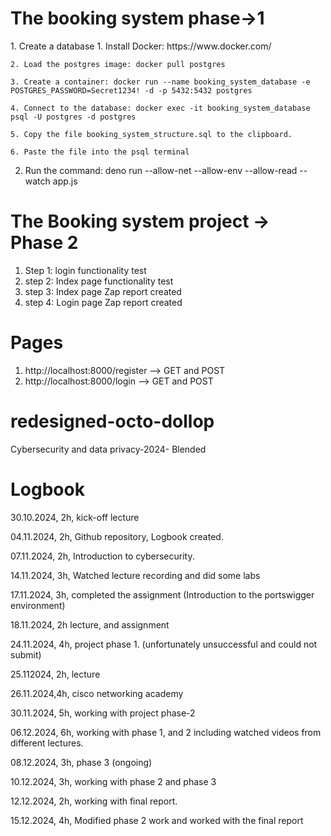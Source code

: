 <h1>The booking system phase→1</h1>
1. Create a database
    1. Install Docker: https://www.docker.com/
    
    2. Load the postgres image: docker pull postgres
    
    3. Create a container: docker run --name booking_system_database -e POSTGRES_PASSWORD=Secret1234! -d -p 5432:5432 postgres
    
    4. Connect to the database: docker exec -it booking_system_database psql -U postgres -d postgres
    
    5. Copy the file booking_system_structure.sql to the clipboard.
    
    6. Paste the file into the psql terminal
    
2. Run the command: deno run --allow-net --allow-env --allow-read --watch app.js
   
# The Booking system project → Phase 2
1. Step 1: login functionality test
2. step 2: Index page functionality test
3. step 3: Index page Zap report created
4. step 4: Login page Zap report created
# Pages
1. http://localhost:8000/register --> GET and POST
2. http://localhost:8000/login --> GET and POST

# redesigned-octo-dollop
Cybersecurity and data privacy-2024- Blended
# Logbook

30.10.2024, 2h, kick-off lecture

04.11.2024, 2h, Github repository, Logbook created.

07.11.2024, 2h, Introduction to cybersecurity.

14.11.2024, 3h, Watched lecture recording and did some labs

17.11.2024, 3h, completed the assignment (Introduction to the portswigger environment)

18.11.2024, 2h lecture, and assignment

24.11.2024, 4h, project phase 1. (unfortunately unsuccessful and could not submit)

25.112024, 2h, lecture

26.11.2024,4h, cisco networking academy

30.11.2024, 5h, working with project phase-2

06.12.2024, 6h, working with phase 1, and 2 including watched videos from different lectures.

08.12.2024, 3h, phase 3 (ongoing)

10.12.2024, 3h, working with phase 2 and phase 3

12.12.2024, 2h, working with final report.

15.12.2024, 4h, Modified phase 2 work and worked with the final report

